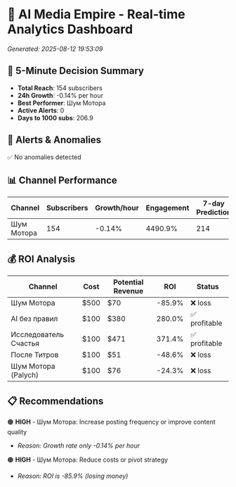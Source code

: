 # 🚀 AI Media Empire - Real-time Analytics Dashboard

*Generated: 2025-08-12 19:53:09*

## 🎯 5-Minute Decision Summary

- **Total Reach**: 154 subscribers
- **24h Growth**: -0.14% per hour
- **Best Performer**: Шум Мотора
- **Active Alerts**: 0
- **Days to 1000 subs**: 206.9

## 🚨 Alerts & Anomalies

✅ No anomalies detected

## 📊 Channel Performance

| Channel | Subscribers | Growth/hour | Engagement | 7-day Prediction |
|---------|------------|-------------|------------|------------------|
| Шум Мотора | 154 | -0.14% | 4490.9% | 214 |

## 💰 ROI Analysis

| Channel | Cost | Potential Revenue | ROI | Status |
|---------|------|------------------|-----|--------|
| Шум Мотора | $500 | $70 | -85.9% | ❌ loss |
| AI без правил | $100 | $380 | 280.0% | ✅ profitable |
| Исследователь Счастья | $100 | $471 | 371.4% | ✅ profitable |
| После Титров | $100 | $51 | -48.6% | ❌ loss |
| Шум Мотора (Palych) | $100 | $76 | -24.3% | ❌ loss |

## 📋 Recommendations

🟠 **HIGH** - Шум Мотора: Increase posting frequency or improve content quality
   - *Reason: Growth rate only -0.14% per hour*

🟠 **HIGH** - Шум Мотора: Reduce costs or pivot strategy
   - *Reason: ROI is -85.9% (losing money)*

